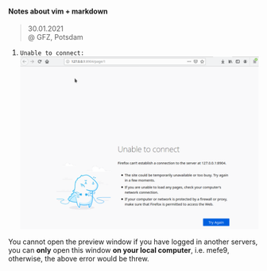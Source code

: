 #### Notes about vim + markdown
> 30.01.2021  
@ GFZ, Potsdam

1. `Unable to connect:`
![unable to connect](img/2.png)  

You cannot open the preview window if you have logged in another servers, you can **only** open this window **on your local computer**, i.e. mefe9, otherwise, the above error would be threw.

